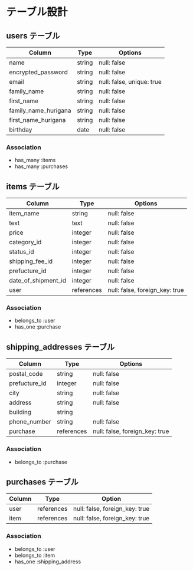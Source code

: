 # テーブル設計

## users テーブル

| Column               | Type   | Options                   |
| -------------------- | ------ | ------------------------- |
| name                 | string | null: false               |
| encrypted_password   | string | null: false               |
| email                | string | null: false, unique: true |
| family_name          | string | null: false               |
| first_name           | string | null: false               |
| family_name_hurigana | string | null: false               |
| first_name_hurigana  | string | null: false               |
| birthday             | date   | null: false               |

### Association

- has_many :items
- has_many :purchases

## items テーブル
| Column              | Type       | Options                        |
| ------------------- | ---------- | ------------------------------ |
| item_name           | string     | null: false                    |
| text                | text       | null: false                    | 
| price               | integer    | null: false                    |
| category_id         | integer    | null: false                    |
| status_id           | integer    | null: false                    | 
| shipping_fee_id     | integer    | null: false                    |
| prefucture_id       | integer    | null: false                    |
| date_of_shipment_id | integer    | null: false                    |
| user                | references | null: false, foreign_key: true |

### Association

- belongs_to :user
- has_one :purchase

## shipping_addresses テーブル
| Column        | Type       | Options                        |
| ------------- | ---------- | ------------------------------ |
| postal_code   | string     | null: false                    |
| prefucture_id | integer    | null: false                    |
| city          | string     | null: false                    |
| address       | string     | null: false                    | 
| building      | string     |                                |
| phone_number  | string     | null: false                    |
| purchase      | references | null: false, foreign_key: true |

### Association

- belongs_to :purchase

## purchases テーブル
| Column           | Type       | Option                         |
| ---------------- | ---------- | ------------------------------ |
| user             | references | null: false, foreign_key: true |
| item             | references | null: false, foreign_key: true |

### Association

- belongs_to :user
- belongs_to :item
- has_one :shipping_address